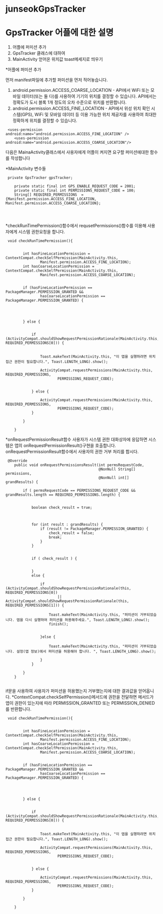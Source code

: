 # junseokGpsTracker

GpsTracker 어플에 대한 설명
============

1. 어플에 퍼미션 추가
2. GpsTracker 클래스에 대하여
3. MainActivity 얻어온 위치값 toast메세지로 띄우기

*어플에 퍼미션 추가

먼저 manifest파일에 추가할 퍼미션을 먼저 적어놓습니다.
1. android.permission.ACCESS_COARSE_LOCATION - API에서 WiFi 또는 모바일 데이터(또는 둘 다)를 사용하여 기기의 위치를 결정할 수 있습니다. API에서는 정확도가 도시 블록 1개 정도의 오차 수준으로 위치를 반환합니다.
2. android.permission.ACCESS_FINE_LOCATION - API에서 위성 위치 확인 시스템(GPS), WiFi 및 모바일 데이터 등 이용 가능한 위치 제공자를 사용하여 최대한 정확하게 위치를 결정할 수 있습니다.

```
 <uses-permission android:name="android.permission.ACCESS_FINE_LOCATION" />
    <uses-permission android:name="android.permission.ACCESS_COARSE_LOCATION"/>
```
다음은 MainaActivity클래스에서 사용자에게 어플이 켜지면 요구할 퍼미션에대한 함수를 작성합니다

*MainActivity 변수들

```
 private GpsTracker gpsTracker;

    private static final int GPS_ENABLE_REQUEST_CODE = 2001;
    private static final int PERMISSIONS_REQUEST_CODE = 100;
    String[] REQUIRED_PERMISSIONS  = {Manifest.permission.ACCESS_FINE_LOCATION, Manifest.permission.ACCESS_COARSE_LOCATION};
    
   
   
```
*checkRunTimePermission()함수에서  requsetPermissions()함수를 이용해 사용자에게 시스템 권한요청을 합니다.

```
 void checkRunTimePermission(){


        int hasFineLocationPermission = ContextCompat.checkSelfPermission(MainActivity.this,
                Manifest.permission.ACCESS_FINE_LOCATION);
        int hasCoarseLocationPermission = ContextCompat.checkSelfPermission(MainActivity.this,
                Manifest.permission.ACCESS_COARSE_LOCATION);


        if (hasFineLocationPermission == PackageManager.PERMISSION_GRANTED &&
                hasCoarseLocationPermission == PackageManager.PERMISSION_GRANTED) {




        } else {


            if (ActivityCompat.shouldShowRequestPermissionRationale(MainActivity.this, REQUIRED_PERMISSIONS[0])) {


                Toast.makeText(MainActivity.this, "이 앱을 실행하려면 위치 접근 권한이 필요합니다.", Toast.LENGTH_LONG).show();

                ActivityCompat.requestPermissions(MainActivity.this, REQUIRED_PERMISSIONS,
                        PERMISSIONS_REQUEST_CODE);


            } else {

                ActivityCompat.requestPermissions(MainActivity.this, REQUIRED_PERMISSIONS,
                        PERMISSIONS_REQUEST_CODE);
            }

        }

    }

```

*onRequestPermissionResult함수
사용자가 시스템 권한 대화상자에 응답하면 시스템은 앱의 onRequestPermissionResult()구현을 호출합니다.
onRequestPermissionResult함수에서 사용자의 권한 거부 처리를 합시다.
```
 @Override
    public void onRequestPermissionsResult(int permsRequestCode,
                                           @NonNull String[] permissions,
                                           @NonNull int[] grandResults) {

        if ( permsRequestCode == PERMISSIONS_REQUEST_CODE && grandResults.length == REQUIRED_PERMISSIONS.length) {


            boolean check_result = true;



            for (int result : grandResults) {
                if (result != PackageManager.PERMISSION_GRANTED) {
                    check_result = false;
                    break;
                }
            }


            if ( check_result ) {


            }
            else {

                if (ActivityCompat.shouldShowRequestPermissionRationale(this, REQUIRED_PERMISSIONS[0])
                        || ActivityCompat.shouldShowRequestPermissionRationale(this, REQUIRED_PERMISSIONS[1])) {

                    Toast.makeText(MainActivity.this, "퍼미션이 거부되었습니다. 앱을 다시 실행하여 퍼미션을 허용해주세요.", Toast.LENGTH_LONG).show();
                    finish();


                }else {

                    Toast.makeText(MainActivity.this, "퍼미션이 거부되었습니다. 설정(앱 정보)에서 퍼미션을 허용해야 합니다. ", Toast.LENGTH_LONG).show();

                }
            }

        }
    }
    
```
if문을 사용하여 사용자가 퍼미션을 허용했는지 거부했는지에 대한 결과값을 얻어옵니다.
*ContextCompat.checkSelfPermission()메서드에 권한을 전달하면 메서드가 앱이 권한이 있는지에 따라 PERMISSION_GRANTED 또는 PERMISSION_DENIED를 반환합니다.

```
 void checkRunTimePermission(){


        int hasFineLocationPermission = ContextCompat.checkSelfPermission(MainActivity.this,
                Manifest.permission.ACCESS_FINE_LOCATION);
        int hasCoarseLocationPermission = ContextCompat.checkSelfPermission(MainActivity.this,
                Manifest.permission.ACCESS_COARSE_LOCATION);


        if (hasFineLocationPermission == PackageManager.PERMISSION_GRANTED &&
                hasCoarseLocationPermission == PackageManager.PERMISSION_GRANTED) {




        } else {


            if (ActivityCompat.shouldShowRequestPermissionRationale(MainActivity.this, REQUIRED_PERMISSIONS[0])) {


                Toast.makeText(MainActivity.this, "이 앱을 실행하려면 위치 접근 권한이 필요합니다.", Toast.LENGTH_LONG).show();

                ActivityCompat.requestPermissions(MainActivity.this, REQUIRED_PERMISSIONS,
                        PERMISSIONS_REQUEST_CODE);


            } else {

                ActivityCompat.requestPermissions(MainActivity.this, REQUIRED_PERMISSIONS,
                        PERMISSIONS_REQUEST_CODE);
            }

        }

    }
```
